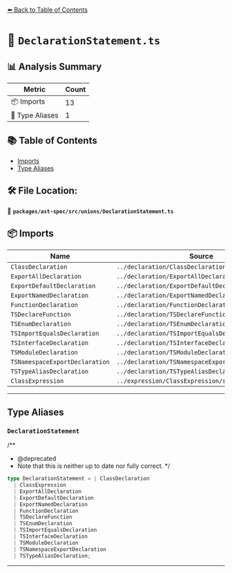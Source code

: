 [⬅️ Back to Table of Contents](../../../../index.md)

# 📄 `DeclarationStatement.ts`

## 📊 Analysis Summary

| Metric | Count |
|--------|-------|
| 📦 Imports | 13 |
| 📑 Type Aliases | 1 |

## 📚 Table of Contents

- [Imports](#imports)
- [Type Aliases](#type-aliases)

## 🛠️ File Location:
📂 **`packages/ast-spec/src/unions/DeclarationStatement.ts`**

## 📦 Imports

| Name | Source |
|------|--------|
| `ClassDeclaration` | `../declaration/ClassDeclaration/spec` |
| `ExportAllDeclaration` | `../declaration/ExportAllDeclaration/spec` |
| `ExportDefaultDeclaration` | `../declaration/ExportDefaultDeclaration/spec` |
| `ExportNamedDeclaration` | `../declaration/ExportNamedDeclaration/spec` |
| `FunctionDeclaration` | `../declaration/FunctionDeclaration/spec` |
| `TSDeclareFunction` | `../declaration/TSDeclareFunction/spec` |
| `TSEnumDeclaration` | `../declaration/TSEnumDeclaration/spec` |
| `TSImportEqualsDeclaration` | `../declaration/TSImportEqualsDeclaration/spec` |
| `TSInterfaceDeclaration` | `../declaration/TSInterfaceDeclaration/spec` |
| `TSModuleDeclaration` | `../declaration/TSModuleDeclaration/spec` |
| `TSNamespaceExportDeclaration` | `../declaration/TSNamespaceExportDeclaration/spec` |
| `TSTypeAliasDeclaration` | `../declaration/TSTypeAliasDeclaration/spec` |
| `ClassExpression` | `../expression/ClassExpression/spec` |


---

## Type Aliases

### `DeclarationStatement`

/**
 * @deprecated
 * Note that this is neither up to date nor fully correct.
 */

```ts
type DeclarationStatement = | ClassDeclaration
  | ClassExpression
  | ExportAllDeclaration
  | ExportDefaultDeclaration
  | ExportNamedDeclaration
  | FunctionDeclaration
  | TSDeclareFunction
  | TSEnumDeclaration
  | TSImportEqualsDeclaration
  | TSInterfaceDeclaration
  | TSModuleDeclaration
  | TSNamespaceExportDeclaration
  | TSTypeAliasDeclaration;
```


---